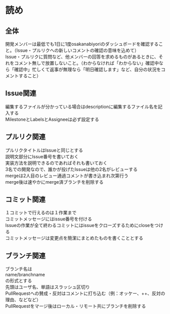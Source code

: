 # 読め  
  
全体
----------------------
開発メンバーは最低でも1日に1度osakanabiyoriのダッシュボードを確認すること。（Issue・プルリクへの新しいコメントの確認の意味を込めて）  
Issue・プルリクに質問など、他メンバーの回答を求めるものがあるときに、それをコメント無しで放置しないこと。（わからなければ「わからない」確認中なら「確認中」忙しくて返事が無理なら「明日確認します」など、自分の状況をコメントすること）  
  
Issue関連  
----------------------  
編集するファイルが分かっている場合はdescriptionに編集するファイル名を記入する  
MilestoneとLabelsとAssigneeは必ず設定する  
  
プルリク関連  
-----------------------
プルリクタイトルはIssueと同じとする    
説明文部分にIssue番号を書いておく  
実装方法を説明できるのであればそれも書いておく  
3名での開発なので、誰かが投げたIssueは他の2名がレビューする  
mergeは2人目のレビュー通過コメントが書き込まれ次第行う  
merge後は速やかにmerge済ブランチを削除する    
  
コミット関連  
------------------------  
１コミットで行えるのは１作業まで  
コミットメッセージにはissue番号を付ける  
Issueの作業が全て終わるコミットにはissueをクローズするためにcloseをつける  
コミットメッセージは変更点を簡潔にまとめたものを書くこととする  

ブランチ関連  
--------------------------
ブランチ名は  
name/branchname  
の形式とする  
先頭はユーザ名、単語はスラッシュ区切り  
PullRequestへの賛成・反対はコメントに打ち込む（例：オッケー、++、反対の理由、などなど）  
PullRequestをマージ後はローカル・リモート共にブランチを削除する  
